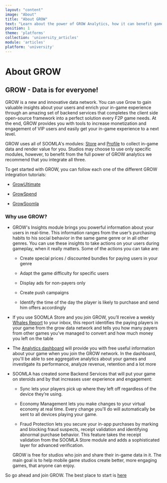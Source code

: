 ```yaml
---
layout: "content"
image: "About"
title: "About GROW"
text: "Learn about the power of GROW Analytics, how it can benefit game developers, and how to use the GROW dashboard."
position: 1
theme: 'platforms'
collection: 'university_articles'
module: 'articles'
platform: 'university'
---
```


# About GROW

## GROW - Data is for everyone!

GROW is a new and innovative data network. You can use Grow to gain valuable insights about your users  and enrich your in-game experience through an amazing set of backend services that completes the client side open-source framework into a perfect solution every F2P game needs.  At the end, GROW provides you with tools to increase monetization and engagement of VIP users and easily get your in-game experience to a next level.

GROW uses all of SOOMLA's modules: [Store](/soomla/unity/store/) and [Profile](/soomla/unity/profile/) to collect in-game data and render value for you. Studios may choose to use only specific modules, however, to benefit from the full power of GROW analytics we recommend that you integrate all three.

To get started with GROW, you can follow each one of the different GROW integration tutorials:

- [GrowUltimate](/unity/GrowUltimate_GettingStarted)

- [GrowSpend](/unity/GrowSpend_GettingStarted)

- [GrowSoomla](/unity/GrowSoomla_GettingStarted)


### Why use GROW?
- GROW's Insights module brings you powerful information about your users in real-time. This information ranges from the user’s purchasing habits to his social behavior in the same game genre or in all other genres. You can use these insights to take actions on your users during gameplay, when it really matters. Some of the actions you can take are:

  - Create special prices / discounted bundles for paying users in your genre

  - Adapt the game difficulty for specific users

  - Display ads for non-payers only

  - Create push campaigns

  - Identify the time of the day the player is likely to purchase and send him offers accordingly


- If you use SOOMLA Store and you join GROW, you’ll receive a weekly [Whales Report](/university/articles/Grow_WhalesReport/) to your inbox, this report identifies the paying players in your game from the grow data network and tells you how many payers from other games you’ve managed to convert and how much money you left on the table

- The [Analytics dashboard](/university/articles/Grow_Analytics/) will provide you with free useful information about your game when you join the GROW network. In the dashboard, you'll be able to see aggregative analytics about your games and investigate its performance, analyze revenue, retention and a lot more

- SOOMLA has created some Backend Services that will put your game on steroids and by that increases user experience and engagement:

  - Sync lets your players pick up where they left off regardless of the device they’re using.

  - Economy Management lets you make changes to your virtual economy at real time. Every change you'll do will automatically be sent to all devices playing your game.

  - Fraud Protection lets you secure your in-app purchases by marking and blocking fraud suspects, receipt validation and identifying abnormal purchase behavior. This feature takes the receipt validation from the SOOMLA Store module and adds a sophisticated layer for advanced verification.

  GROW is free for studios who join and share their in-game data in it. The main goal is to help mobile game studios create better, more engaging games, that anyone can enjoy.

So go ahead and join GROW. The best place to start is [here](http://dashboard.soom.la/)
